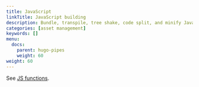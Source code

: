 ```yaml
---
title: JavaScript
linkTitle: JavaScript building
description: Bundle, transpile, tree shake, code split, and minify JavaScript resources.
categories: [asset management]
keywords: []
menu:
  docs:
    parent: hugo-pipes
    weight: 60
weight: 60
---
```


See [JS functions](/functions/js/).
